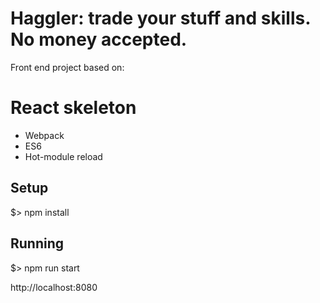# Haggler: trade your stuff and skills. No money accepted.

Front end project based on:

# React skeleton

* Webpack
* ES6
* Hot-module reload

## Setup

$> npm install

## Running

$> npm run start

http://localhost:8080
